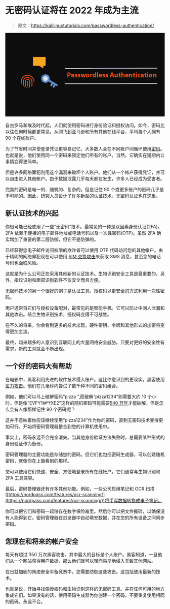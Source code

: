 # 无密码认证将在 2022 年成为主流

> 原文：<https://kalilinuxtutorials.com/passwordless-authentication/>

[![Passwordless Authentication](img//edca1f2f60f153ff47ce63dfa2e1619c.png "Passwordless Authentication")](https://1.bp.blogspot.com/-K-YNTxTGMOg/Xmj4Jo1WAZI/AAAAAAAAH6M/cyOE6cSujYMVzEduldzjbwwGbdcHUA8qQCLcBGAsYHQ/s1600/Passwordless%2BAuthentication.png)

自古罗马和埃及时代起，人们就使用密码进行身份验证和授权访问。如今，密码比以往任何时候都更常见。从网飞到亚马逊和所有其他在线平台，平均每个人拥有 90 个在线账户。

为了节省时间并使登录凭证更容易记忆，大多数人会在不同账户间循环使用[密码](https://kalilinuxtutorials.com/dllpasswordfilterimplant-dll-password-filter-implant-with-exfiltration-capabilities/)。也就是说，他们使用同一个密码来锁定他们所有的账户。当然，它确实在短期内让事情变得更简单。

但是许多网络罪犯利用这个漏洞来破坏个人账户。他们从一个帐户获得凭证，并可以自由进入其他帐户。由于数据泄露几乎每天都在发生，许多人已经成为受害者。

完美的密码是唯一的、随机的、复杂的。但是记住 90 个或更多账户的密码几乎是不可能的。因此，研究人员设计了许多新型的认证技术。无密码认证也在这里。

## 新认证技术的兴起

你很可能已经使用了一些“无密码”技术。最常见的一种是双因素身份认证(2FA)。2FA 依赖于连接的电子邮件地址或电话号码以及一次性密码(OTP)。虽然 2FA 确实增加了重要的第二层防御，但它不是防弹的。

已经获得您电子邮件访问权限的欺诈者可以使用 OTP 代码访问您的其他帐户。由于精明的网络罪犯现在可以使用 [SIM 交换攻击](https://www.wired.com/story/sim-swap-attack-defend-phone/)来获取 SMS 消息，甚至您的电话号码也面临风险。

这就是为什么公司正在采用其他新的认证技术。生物识别安全工具是最重要的。另外，指纹识别和面部识别软件不仅安全而且方便。

无密码技术的另一个很好的例子是认证工具。授权码以更安全的方式利用一次性密码。

用户通常将它们与授权设备配对，最常见的是智能手机。它可以防止中间人泄漏和其他攻击。结合生物识别技术，授权码变得不可战胜。

在不久的将来，你会看到更多的技术出现。硬件密钥、令牌和其他形式的加密将变得更加主流。

最终，越来越多的人意识到互联网上的大量网络安全威胁。只要对更好的安全性有需求，新的工具就会不断出现。

## 一个好的密码大有帮助

在电影中，黑客利用先进的软件技术侵入账户。这比你意识到的更现实。黑客使用[蛮力攻击](https://en.wikipedia.org/wiki/Brute-force_attack)。他们在几毫秒内尝试了数千种不同的密码组合。

例如，他们可以马上破解密码“pizza ”,而破解“pizza1234”则需要大约 10 个小时。但是像“EVFY1t#*fXE2”这样的随机密码可能需要[540 万年](https://random-ize.com/how-long-to-hack-pass/)才能破解。但是怎么会有人像那样记住 90 个密码呢？

这并不意味着你应该继续使用“pizza1234”作为你的密码，直到无密码技术变得更加可行。开始将密码管理器整合到您的计算机使用中。

事实上，密码永远不会完全消失。当其他身份验证方法失败时，总需要某种形式的身份验证作为备份。

密码管理器的主要功能是存储您的密码。但它们也包括密码生成器，可以创建随机密码，就像你在上面看到的那样。

您可以使用它们快速、安全、方便地登录所有在线帐户。它们通常与生物识别和 2FA 工具兼容。

最后，密码管理器还有许多其他功能。例如，一些公司启用笔记和 OCR 扫描([https://nordpass.com/features/ocr-scanning/](https://nordpass.com/features/ocr-scanning/))将手写数据转换成电子笔记。

你可以把它们和密码一起储存在数字保险箱里。然后你可以把文件撕碎，以确保没有人能得到它。密码管理器在浏览器中自动填充数据，并在您的所有设备之间同步密码。

## 您现在和将来的帐户安全

每天有超过 350 万次黑客攻击，其中最大的目标是个人账户。黑客知道，一旦他们从一个网站获得用户数据，那么他们就可以轻而易举地侵入无数其他网站。

在日益加剧的网络安全军备竞赛中，您需要防御这些攻击。这包括使用最新的技术。

也就是说，开始寻找像授权码和生物识别这样的无密码工具。并在任何可用的地方集成它们。如果没有的话，使用密码生成器为你创建一个密码，不要重复使用相同的密码。永远不会。